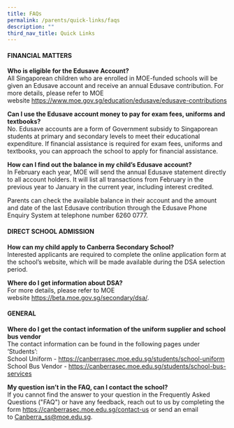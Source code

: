 ```yaml
---
title: FAQs
permalink: /parents/quick-links/faqs
description: ""
third_nav_title: Quick Links
---
```

<h4>FINANCIAL MATTERS</h4>
<p><strong>Who is eligible for the Edusave Account?<br /></strong>All Singaporean children who are enrolled in MOE-funded schools will be given an Edusave account and receive an annual Edusave contribution. For more details, please refer to MOE website&nbsp;<a href="https://www.moe.gov.sg/education/edusave/edusave-contributions" target="_blank" rel="noopener">https://www.moe.gov.sg/education/edusave/edusave-contributions</a></p>
<p><strong>Can I use the Edusave account money to pay for exam fees, uniforms and textbooks?<br /></strong>No. Edusave accounts are a form of Government subsidy to Singaporean students at primary and secondary levels to meet their educational expenditure. If financial assistance is required for exam fees, uniforms and textbooks, you can approach the school to apply for financial assistance.</p>
<p><strong>How can I find out the balance in my child&rsquo;s Edusave account?<br /></strong>In February each year, MOE will send the annual Edusave statement directly to all account holders. It will list all transactions from February in the previous year to January in the current year, including interest credited.</p>
<p>Parents can check the available balance in their account and the amount and date of the last Edusave contribution through the Edusave Phone Enquiry System at telephone number 6260 0777.</p>
<h4>DIRECT SCHOOL ADMISSION</h4>
<p><strong>How can my child apply to Canberra Secondary School?<br /></strong>Interested applicants are required to complete the online application form at the school&rsquo;s website, which will be made available during the DSA selection period.</p>
<p><strong>Where do I get information about DSA?<br /></strong>For more details, please refer to MOE website&nbsp;<a href="https://beta.moe.gov.sg/secondary/dsa/" target="_blank" rel="noopener">https://beta.moe.gov.sg/secondary/dsa/</a>.</p>
<h4>GENERAL</h4>
<p><strong>Where do I get the contact information of the uniform supplier and school bus vendor<br /></strong>The contact information can be found in the following pages under &lsquo;Students&rsquo;:<br />School Uniform -&nbsp;<a href="/cbss/custom-error-page" target="_blank" rel="noopener">https://canberrasec.moe.edu.sg/students/school-uniform</a><br />School Bus Vendor -&nbsp;<a href="/cbss/custom-error-page" target="_blank" rel="noopener">https://canberrasec.moe.edu.sg/students/school-bus-services</a></p>
<p><strong>My question isn&rsquo;t in the FAQ, can I contact the school?<br /></strong>If you cannot find the answer to your question in the Frequently Asked Questions ("FAQ") or have any feedback, reach out to us by completing the form&nbsp;<a href="/contact-us" target="_blank" rel="noopener">https://canberrasec.moe.edu.sg/contact-us</a>&nbsp;or send an email to&nbsp;<a href="mailto:Canberra_ss@moe.edu.sg" target="">Canberra_ss@moe.edu.sg</a>.</p>